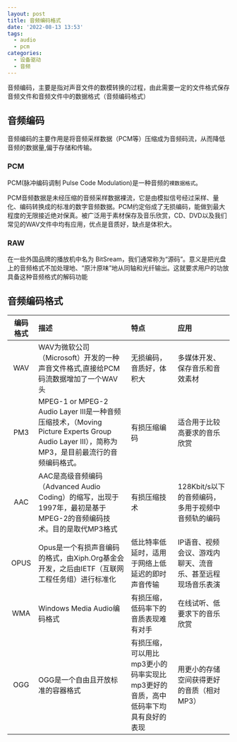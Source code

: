 ```yaml
---
layout: post
title: 音频编码格式
date: '2022-08-13 13:53'
tags:
  - audio
  - pcm
categories:
  - 设备驱动
  - 音频
---
```


音频编码，主要是指对声音文件的数模转换的过程，由此需要一定的文件格式保存音频文件和音频文件中的数据格式（音频编码格式）

<!--more-->

## 音频编码

音频编码的主要作用是将音频采样数据（PCM等）压缩成为音频码流，从而降低音频的数据量,偏于存储和传输。


### PCM

PCM(脉冲编码调制 Pulse Code Modulation)是一种音频的`裸数据格式`。

PCM音频数据是未经压缩的音频采样数据裸流，它是由模拟信号经过采样、量化、编码转换成的标准的数字音频数据。PCM约定俗成了无损编码，能做到最大程度的无限接近绝对保真。被广泛用于素材保存及音乐欣赏，CD、DVD以及我们常见的WAV文件中均有应用，优点是音质好，缺点是体积大。


### RAW

在一些外国品牌的播放机中名为 BitSream，我们通常称为“源码”。意义是把光盘上的音频格式不加处理地、“原汁原味”地从同轴和光纤输出。这就要求用户的功放具备这种音频格式的解码功能




## 音频编码格式

| 编码格式 | 描述 | 特点 | 应用 |
|:--------:|:----|:----|:----|
|   WAV    |  WAV为微软公司（Microsoft）开发的一种声音文件格式,直接给PCM码流数据增加了一个WAV头    |  无损编码，音质好，体积大    |   多媒体开发、保存音乐和音效素材   |
|   PM3    |  MPEG-1 or MPEG-2 Audio Layer III是一种音频压缩技术，（Moving Picture Experts Group Audio Layer III），简称为MP3，是目前最流行的音频编码格式。    |   有损压缩编码   |  适合用于比较高要求的音乐欣赏    |
|   AAC    |  AAC是高级音频编码（Advanced Audio Coding）的缩写，出现于1997年，最初是基于MPEG-2的音频编码技术。目的是取代MP3格式 |  有损压缩技术  | 128Kbit/s以下的音频编码，多用于视频中音频轨的编码  |
|   OPUS   |  Opus是一个有损声音编码的格式，由Xiph.Org基金会开发，之后由IETF（互联网工程任务组）进行标准化    |  低比特率低延时，适用于网络上低延迟的即时声音传输    |  IP语音、视频会议、游戏内聊天、流音乐、甚至远程现场音乐表演    |
|   WMA    |  Windows Media Audio编码格式   |   有损压缩，低码率下的音质表现难有对手   |   在线试听、低要求下的音乐欣赏   |
|   OGG    |  OGG是一个自由且开放标准的容器格式    | 有损压缩，可以用比mp3更小的码率实现比mp3更好的音质，高中低码率下均具有良好的表现     |   用更小的存储空间获得更好的音质（相对MP3）   |
